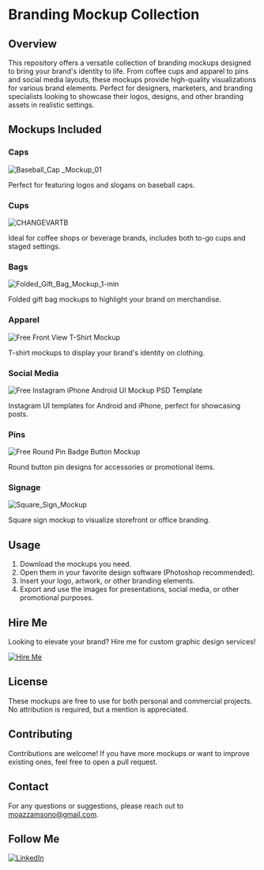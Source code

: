 # Branding Mockup Collection

## Overview
This repository offers a versatile collection of branding mockups designed to bring your brand's identity to life. From coffee cups and apparel to pins and social media layouts, these mockups provide high-quality visualizations for various brand elements. Perfect for designers, marketers, and branding specialists looking to showcase their logos, designs, and other branding assets in realistic settings.

## Mockups Included

### Caps

![Baseball_Cap _Mockup_01](https://github.com/user-attachments/assets/1f6a4ffc-2940-4d3c-95d3-ede484d837da)

Perfect for featuring logos and slogans on baseball caps.

### Cups

![CHANGEVARTB](https://github.com/user-attachments/assets/3f968d5f-42b9-4832-9762-a287251b45e7)

Ideal for coffee shops or beverage brands, includes both to-go cups and staged settings.

### Bags
![Folded_Gift_Bag_Mockup_1-min](https://github.com/user-attachments/assets/64955a5f-d99e-4bf9-bb32-fd7a39bb7f77)

Folded gift bag mockups to highlight your brand on merchandise.

### Apparel
![Free Front View T-Shirt Mockup](https://github.com/user-attachments/assets/1e2298d5-262d-4b7c-be70-c80a32e69be2)


T-shirt mockups to display your brand's identity on clothing.

### Social Media
![Free Instagram iPhone   Android UI Mockup PSD Template](https://github.com/user-attachments/assets/66d778a7-3d8b-46fa-9b52-611428798ebd)

Instagram UI templates for Android and iPhone, perfect for showcasing posts.

### Pins

![Free Round Pin Badge Button Mockup](https://github.com/user-attachments/assets/a4aaf327-98a6-4e6b-80e7-c6a690477f5e)

Round button pin designs for accessories or promotional items.

### Signage
![Square_Sign_Mockup](https://github.com/user-attachments/assets/13f3c898-5885-4cf2-8686-28259a537a38)

Square sign mockup to visualize storefront or office branding.

## Usage
1. Download the mockups you need.
2. Open them in your favorite design software (Photoshop recommended).
3. Insert your logo, artwork, or other branding elements.
4. Export and use the images for presentations, social media, or other promotional purposes.

## Hire Me
Looking to elevate your brand? Hire me for custom graphic design services!

[![Hire Me](https://img.shields.io/badge/Hire%20Me-Graphic%20Designer-green)](mailto:moazzamsono@gmail.com)

## License
These mockups are free to use for both personal and commercial projects. No attribution is required, but a mention is appreciated.

## Contributing
Contributions are welcome! If you have more mockups or want to improve existing ones, feel free to open a pull request.

## Contact
For any questions or suggestions, please reach out to [moazzamsono@gmail.com](mailto:moazzamsono@gmail.com).

## Follow Me
[![LinkedIn](https://img.shields.io/badge/LinkedIn-0077B5?style=for-the-badge&logo=linkedin&logoColor=white)]([https://www.linkedin.com/in/](https://www.linkedin.com/in/moazzamshabbir/)) 

